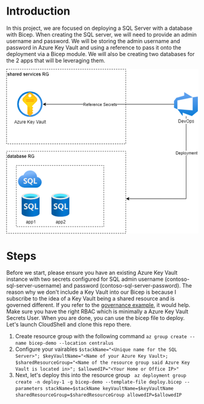 # Introduction
In this project, we are focused on deploying a SQL Server with a database with Bicep. When creating the SQL server, we will need to provide an admin username and password. We will be storing the admin username and password in Azure Key Vault and using a reference to pass it onto the deployment via a Bicep module. We will also be creating two databases for the 2 apps that will be leveraging them.

![Architecture](/Architecture/Design.png)

# Steps
Before we start, please ensure you have an existing Azure Key Vault instance with two secrets configured for SQL admin username (contoso-sql-server-username) and password (contoso-sql-server-password). The reason why we don't include a Key Vault into our Bicep is because I subscribe to the idea of a Key Vault being a shared resource and is governed different. If you refer to the [governance example](https://github.com/seekdavidlee/eklee-governance), it would help. Make sure you have the right RBAC which is minimally a Azure Key Vault Secrets User. When you are done, you can use the bicep file to deploy. Let's launch CloudShell and clone this repo there.

1. Create resource group with the following command ``` az group create --name bicep-demo --location centralus ``` 
2. Configure your vairables ``` $stackName="<Unique name for the SQL Server>"; $keyVaultName="<Name of your Azure Key Vault>; $sharedResourceGroup="<Name of the resource group said Azure Key Vault is located in>"; $allowedIP="<Your Home or Office IP>" ```
3. Next, let's deploy this into the resource group ``` az deployment group create -n deploy-1 -g bicep-demo --template-file deploy.bicep --parameters stackName=$stackName keyVaultName=$keyVaultName sharedResourceGroup=$sharedResourceGroup allowedIP=$allowedIP```
